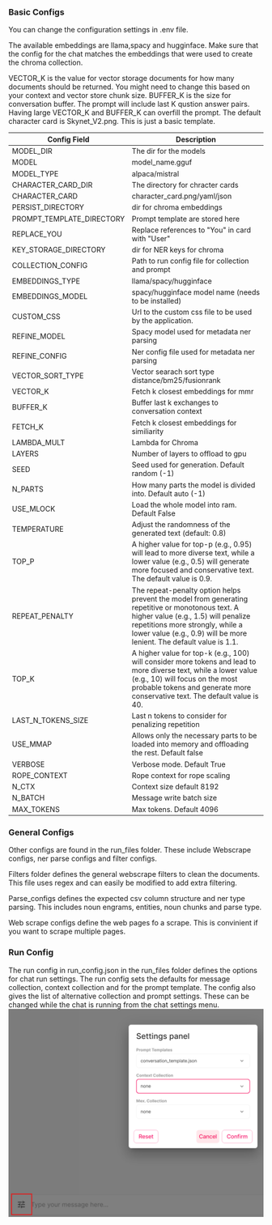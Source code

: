 ### Basic Configs
You can change the configuration settings in .env file.

The available embeddings are llama,spacy and hugginface. Make sure that the config for the chat matches the embeddings that were used to create the chroma collection. 

VECTOR_K is the value for vector storage documents for how many documents should be returned. You might need to change this based on your context and vector store chunk size. BUFFER_K is the size for conversation buffer. The prompt will include last K qustion answer pairs. Having large VECTOR_K and BUFFER_K can overfill the prompt. The default character card is Skynet_V2.png. This is just a basic template.

Config Field  | Description
------------- | -------------
MODEL_DIR     | The dir for the models
MODEL         | model_name.gguf
MODEL_TYPE    | alpaca/mistral
CHARACTER_CARD_DIR | The directory for chracter cards
CHARACTER_CARD | character_card.png/yaml/json
PERSIST_DIRECTORY | dir for chroma embeddings
PROMPT_TEMPLATE_DIRECTORY | Prompt template are stored here
REPLACE_YOU | Replace references to "You" in card with "User"
KEY_STORAGE_DIRECTORY | dir for NER keys for chroma
COLLECTION_CONFIG | Path to run config file for collection and prompt
EMBEDDINGS_TYPE | llama/spacy/hugginface
EMBEDDINGS_MODEL | spacy/hugginface model name (needs to be installed)
CUSTOM_CSS | Url to the custom css file to be used by the application.
REFINE_MODEL | Spacy model used for metadata ner parsing
REFINE_CONFIG | Ner config file used for metadata ner parsing
VECTOR_SORT_TYPE | Vector searach sort type distance/bm25/fusionrank
VECTOR_K | Fetch k closest embeddings for mmr
BUFFER_K | Buffer last k exchanges to conversation context
FETCH_K | Fetch k closest embeddings for similiarity
LAMBDA_MULT | Lambda for Chroma
LAYERS        | Number of layers to offload to gpu
SEED | Seed used for generation. Default random (-1)
N_PARTS | How many parts the model is divided into. Default auto (-1)
USE_MLOCK | Load the whole model into ram. Default False
TEMPERATURE | Adjust the randomness of the generated text (default: 0.8)
TOP_P | A higher value for top-p (e.g., 0.95) will lead to more diverse text, while a lower value (e.g., 0.5) will generate more focused and conservative text. The default value is 0.9.
REPEAT_PENALTY | The repeat-penalty option helps prevent the model from generating repetitive or monotonous text. A higher value (e.g., 1.5) will penalize repetitions more strongly, while a lower value (e.g., 0.9) will be more lenient. The default value is 1.1.
TOP_K | A higher value for top-k (e.g., 100) will consider more tokens and lead to more diverse text, while a lower value (e.g., 10) will focus on the most probable tokens and generate more conservative text. The default value is 40.
LAST_N_TOKENS_SIZE | Last n tokens to consider for penalizing repetition
USE_MMAP | Allows only the necessary parts to be loaded into memory and offloading the rest. Default false
VERBOSE | Verbose mode. Default True
ROPE_CONTEXT | Rope context for rope scaling
N_CTX | Context size default 8192
N_BATCH | Message write batch size
MAX_TOKENS | Max tokens. Default 4096

### General Configs
Other configs are found in the run_files folder. These include Webscrape configs, ner parse configs and filter configs. 

Filters folder defines the general webscrape filters to clean the documents. This file uses regex and can easily be modified to add extra filtering.

Parse_configs defines the expected csv column structure and ner type parsing. This includes noun engrams, entities, noun chunks and parse type.

Web scrape configs define the web pages fo a scrape. This is convinient if you want to scrape multiple pages.

### Run Config
The run config in run_config.json in the run_files folder defines the options for chat run settings. The run config sets the defaults for message collection, context collection and for the prompt template. The config also gives the list of alternative collection and prompt settings. These can be changed while the chat is running from the chat settings menu.
![Settings Panel](img/settings_panel.png)
